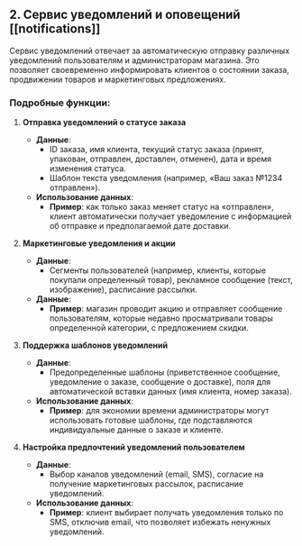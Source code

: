 ## 2. **Сервис уведомлений и оповещений** [[notifications]]

Сервис уведомлений отвечает за автоматическую отправку различных уведомлений пользователям и администраторам магазина. Это позволяет своевременно информировать клиентов о состоянии заказа, продвижении товаров и маркетинговых предложениях.

### Подробные функции:

1. **Отправка уведомлений о статусе заказа**
    
    - **Данные**:
        - ID заказа, имя клиента, текущий статус заказа (принят, упакован, отправлен, доставлен, отменен), дата и время изменения статуса.
        - Шаблон текста уведомления (например, «Ваш заказ №1234 отправлен»).
    - **Использование данных**:
        - **Пример**: как только заказ меняет статус на «отправлен», клиент автоматически получает уведомление с информацией об отправке и предполагаемой дате доставки.
2. **Маркетинговые уведомления и акции**
    
    - **Данные**:
        - Сегменты пользователей (например, клиенты, которые покупали определенный товар), рекламное сообщение (текст, изображение), расписание рассылки.
    - **Данные**:
        - **Пример**: магазин проводит акцию и отправляет сообщение пользователям, которые недавно просматривали товары определенной категории, с предложением скидки.
3. **Поддержка шаблонов уведомлений**
    
    - **Данные**:
        - Предопределенные шаблоны (приветственное сообщение, уведомление о заказе, сообщение о доставке), поля для автоматической вставки данных (имя клиента, номер заказа).
    - **Использование данных**:
        - **Пример**: для экономии времени администраторы могут использовать готовые шаблоны, где подставляются индивидуальные данные о заказе и клиенте.
4. **Настройка предпочтений уведомлений пользователем**
    
    - **Данные**:
        - Выбор каналов уведомлений (email, SMS), согласие на получение маркетинговых рассылок, расписание уведомлений.
    - **Использование данных**:
        - **Пример**: клиент выбирает получать уведомления только по SMS, отключив email, что позволяет избежать ненужных уведомлений.
